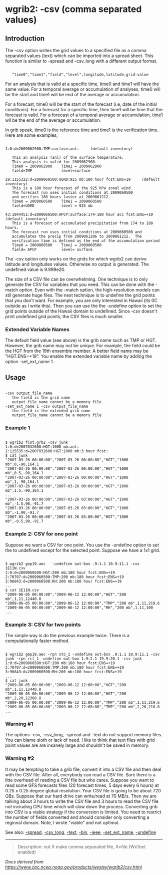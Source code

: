 # wgrib2: -csv (comma separated values)

## Introduction

The -csv option writes the grid values to a specified
file as a comma separated values (text) which can be imported into a
spread sheet. This function is similar to -spread
and -csv_long with a different output format.

```

   "time0","time1","field","level",longitude,latitude,grid-value

```

For an analysis that is valid at a specific time, time0 and time1
will have the same value. For a temporal average or accumulation
of analyses, time0 will be the start and time1 will be end of
the average or accumulation.

For a forecast, time0 will be the start of the forecast (i.e, date
of the initial conditions). For a forecast for a specific time,
then time1 will be time that the forecast is valid. For a forecast
of a temporal average or accumulation, time1 wll be the end of the
average or accumulation.

In grib speak, time0 is the reference time and time1 is
the verification time. Here are some examples,

```

1:0:d=2009062900:TMP:surface:anl:     (default inventory)

   This an analysis (anl) of the surface temperature.
   This analysis is valid for 2009062900.
   Time0 = 2009062900    Time1 = 2009062900
   field=TMP             level=surface

29:1155322:d=2009060500:UGRD:925 mb:180 hour fcst:ENS+19     (default inventory)
   This is a 180 hour forecast of the 925 hPa zonal wind.
   The forecast run uses initial conditions at 2009060500
   and verifies 180 hours laster at 2009061212.
   Time0 = 2009060500    Time1 = 2009060500
   field=UGRD            level = 925 mb

43:1844451:d=2009060500:APCP:surface:174-180 hour acc fcst:ENS=+19     (default inventory)
   This is a forecast of accumulated precipitation from 174 to 180 hours.
   The forecast run uses initial conditions at 2009060500 and
   accumulates the precip from 2009061206 to 2009061212.  The
   verification time is defined as the end of the accumulation period
   Time0 = 2009060500    Time1 = 2009060500
   field= APCP           level= surface

```

The -csv option only works on the grids
for which wgrib2 can derive latitude and longitudes values.
Otherwise no output is generated. The undefined value is 9.999e20.

The size of a CSV file can be overwhelming. One technique is to
only generate the CSV for variables that you need. This can be
done with the -match option. Even with
the -match option, the high-resolution
models can stil generate huge files. The next technique is
to undefine the grid points that you don't want. For example,
you are only interested in Hawaii (its 0C outside as I write
this). Then you can use the the -undefine option
to set the grid points outside of the Hawaii domain to undefined.
Since -csv doesn't print undefined
grid points, the CSV files is much smaller.

### Extended Variable Names

The default field value (see above) is the grib name such as TMP or HGT.
However, the grib name may not be unique. For example, the field could be
the HGT from the 19th ensemble member. A better field name may be
"HGT.ENS=+19". You enable the extended variable name by adding the option
-set_ext_name 1.

## Usage

```

-csv output_file_name
   the field is the grib name
   output_file_name cannot be a memory file
-set_ext_name 1 -csv output_file_name
   the field is the extended grib name
   output_file_name cannot be a memory file

```

### Example 1

```

$ wgrib2 fcst.grb2 -csv junk
1:0:d=2007032600:HGT:1000 mb:anl:
2:125535:d=2007032600:HGT:1000 mb:3 hour fcst:
$ cat junk
"2007-03-26 00:00:00","2007-03-26 00:00:00","HGT","1000 mb",0,-90,164.1
"2007-03-26 00:00:00","2007-03-26 00:00:00","HGT","1000 mb",0.5,-90,164.1
"2007-03-26 00:00:00","2007-03-26 00:00:00","HGT","1000 mb",1,-90,164.1
"2007-03-26 00:00:00","2007-03-26 00:00:00","HGT","1000 mb",1.5,-90,164.1
...
"2007-03-26 00:00:00","2007-03-26 03:00:00","HGT","1000 mb",-1.5,90,-91.7
"2007-03-26 00:00:00","2007-03-26 03:00:00","HGT","1000 mb",-1,90,-91.7
"2007-03-26 00:00:00","2007-03-26 03:00:00","HGT","1000 mb",-0.5,90,-91.7

```

### Example 2: CSV for one point

Suppose we want a CSV for one point. You use the -undefine option
to set the to undefined except for the selected point. Suppose we have a 1x1 grid.

```

$ wgrib2 gep19.aec   -undefine out-box .9:1.1 10.9:11.1 -csv  1E11N.csv
1:0:d=2009060500:HGT:200 mb:180 hour fcst:ENS=+19
2:70707:d=2009060500:TMP:200 mb:180 hour fcst:ENS=+19
3:96843:d=2009060500:RH:200 mb:180 hour fcst:ENS=+19
...
$ cat 1E11N.csv
"2009-06-05 00:00:00","2009-06-12 12:00:00","HGT","200 mb",1,11,12440.8
"2009-06-05 00:00:00","2009-06-12 12:00:00","TMP","200 mb",1,11,219.6
"2009-06-05 00:00:00","2009-06-12 12:00:00","RH","200 mb",1,11,100
...

```

### Example 3: CSV for two points

The simple way is do the previous example twice. There is a computationally
faster method.

```

$ wgrib2 gep19.aec -rpn sto_1 -undefine out-box .9:1.1 10.9:11.1 -csv junk -rpn rcl_1 -undefine out-box 1.9:2.1 19.9:20.1 -csv junk
1:0:d=2009060500:HGT:200 mb:180 hour fcst:ENS=+19
2:70707:d=2009060500:TMP:200 mb:180 hour fcst:ENS=+19
3:96843:d=2009060500:RH:200 mb:180 hour fcst:ENS=+19
...
$ cat junk
"2009-06-05 00:00:00","2009-06-12 12:00:00","HGT","200 mb",1,11,12440.8
"2009-06-05 00:00:00","2009-06-12 12:00:00","HGT","200 mb",2,20,12360.8
"2009-06-05 00:00:00","2009-06-12 12:00:00","TMP","200 mb",1,11,219.6
"2009-06-05 00:00:00","2009-06-12 12:00:00","TMP","200 mb",2,20,218.8
...

```

### Warning #1

The options -csv,
-csv_long,
-spread and
-text do not support memory files.
You can blame sloth or lack of need. I like to think that
text files with grid point values are are insanely large
and shouldn't be saved in memory.

### Warning #2

It may be tempting to take a grib file, convert it into a CSV file
and then deal with the CSV file. After all, everybody can read
a CSV file. Sure there is a litte overhead of reading a CSV file
but who cares. Suppose you want to read some GFS forecasts files
(20 forecast times, 5 days every 6 hours) at 0.25 x 0.25 degree global resolution.
Your CSV file is going to be about 720 GBs. Suppose that our hard
drive can write/read at 70 MB/s. Then we are talking about 3 hours to
write the CSV file and 3 hours to read the CSV file not including CPU time
which will slow down the process. Converting grib into CSV is a
viable strategy if the conversion is limited. You need to restrict
the number of fields converted and should consider only converting
a regional domain. Note, I wrote "viable" and not optimal.

See also:
[-spread](./spread.md),
[-csv_long](./csv_long.md),
[-text](./text.md),
[-bin](./bin.md),
[-ieee](./ieee.md),
[-set_ext_name](./set_ext_name.md),
[-undefine](./undefine.md)

---

> Description: out X make comma separated file, X=file (WxText enabled)

_Docs derived from <https://www.cpc.ncep.noaa.gov/products/wesley/wgrib2/csv.html>_
